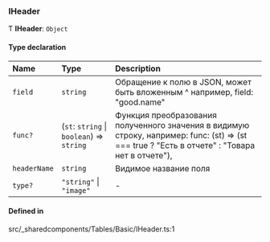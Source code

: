 ### IHeader

Ƭ **IHeader**: `Object`

#### Type declaration

| Name | Type | Description |
| :------ | :------ | :------ |
| `field` | `string` | Обращение к полю в JSON, может быть вложенным ^ например, field: "good.name" |
| `func?` | (`st`: `string` \| `boolean`) => `string` | Функция преобразования полученного значения в видимую строку, например: func: (st) => (st === true ? "Есть в отчете" : "Товара нет в отчете"), |
| `headerName` | `string` | Видимое название поля |
| `type?` | ``"string"`` \| ``"image"`` | - |

#### Defined in

src/_sharedcomponents/Tables/Basic/IHeader.ts:1